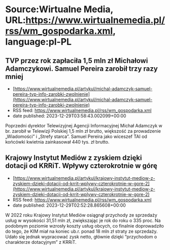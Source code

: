 # Source:Wirtualne Media, URL:https://www.wirtualnemedia.pl/rss/wm_gospodarka.xml, language:pl-PL

## TVP przez rok zapłaciła 1,5 mln zł Michałowi Adamczykowi. Samuel Pereira zarobił trzy razy mniej
 - [https://www.wirtualnemedia.pl/artykul/michal-adamczyk-samuel-pereira-tvp-info-zarobki-zwolnienie](https://www.wirtualnemedia.pl/artykul/michal-adamczyk-samuel-pereira-tvp-info-zarobki-zwolnienie)
 - RSS feed: https://www.wirtualnemedia.pl/rss/wm_gospodarka.xml
 - date published: 2023-12-29T03:58:43.002099+00:00

Poprzedni dyrektor Telewizyjnej Agencji Informacyjnej Michał Adamczyk w br. zarobił w Telewizji Polskiej 1,5 mln zł brutto, większość za prowadzenie „Wiadomości” i „Strefy starca”. Samuel Pereira jako wiceszef TAI od końcówki kwietnia zainkasował 440 tys. zł brutto.

## Krajowy Instytut Mediów z zyskiem dzięki dotacji od KRRiT. Wpływy czterokrotnie w górę
 - [https://www.wirtualnemedia.pl/artykul/krajowy-instytut-mediow-z-zyskiem-dzieki-dotacji-od-krrit-wplywy-czterokrotnie-w-gore-2](https://www.wirtualnemedia.pl/artykul/krajowy-instytut-mediow-z-zyskiem-dzieki-dotacji-od-krrit-wplywy-czterokrotnie-w-gore-2)
 - RSS feed: https://www.wirtualnemedia.pl/rss/wm_gospodarka.xml
 - date published: 2023-12-29T02:52:28.865608+00:00

W 2022 roku Krajowy Instytut Mediów osiągnął przychody ze sprzedaży usług w wysokości 31,51 mln zł, zwiększając je rok do roku o 335 proc. Na podobnym poziomie wzrosły koszty usług obcych, co finalnie doprowadziło do tego, że KIM miał na koniec ub.r. ponad 18 mln zł straty ze sprzedaży. Udało się jednak wypracować zysk netto, głównie dzięki “przychodom o charakterze dotacyjnym” z KRRiT.

